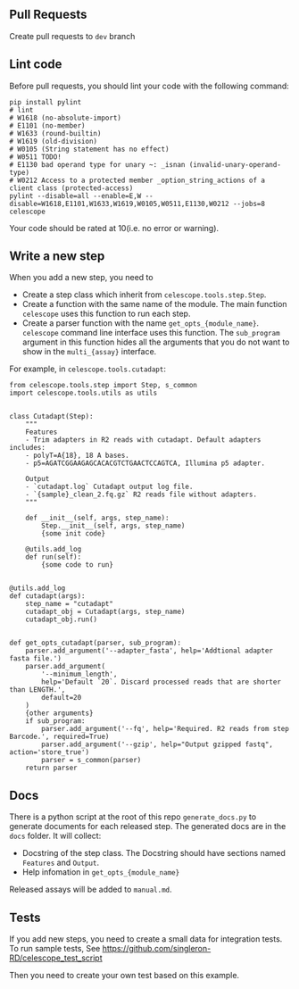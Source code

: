 ## Pull Requests
Create pull requests to `dev` branch

## Lint code
Before pull requests, you should lint your code with the following command:
```
pip install pylint
# lint
# W1618 (no-absolute-import)
# E1101 (no-member)
# W1633 (round-builtin)
# W1619 (old-division)
# W0105 (String statement has no effect)
# W0511 TODO!
# E1130 bad operand type for unary ~: _isnan (invalid-unary-operand-type)
# W0212 Access to a protected member _option_string_actions of a client class (protected-access)
pylint --disable=all --enable=E,W --disable=W1618,E1101,W1633,W1619,W0105,W0511,E1130,W0212 --jobs=8 celescope
```
Your code should be rated at 10(i.e. no error or warning). 

## Write a new step
When you add a new step, you need to
  - Create a step class which inherit from `celescope.tools.step.Step`. 
  - Create a function with the same name of the module. The main function `celescope` uses this function to run each step.
  - Create a parser function with the name `get_opts_{module_name}`. `celescope` command line interface uses this function. The `sub_program` argument in this function hides all the arguments that you do not want to show in the `multi_{assay}` interface.

For example, in `celescope.tools.cutadapt`:

```
from celescope.tools.step import Step, s_common
import celescope.tools.utils as utils


class Cutadapt(Step):
    """
    Features
    - Trim adapters in R2 reads with cutadapt. Default adapters includes:
	- polyT=A{18}, 18 A bases. 
	- p5=AGATCGGAAGAGCACACGTCTGAACTCCAGTCA, Illumina p5 adapter.

    Output
    - `cutadapt.log` Cutadapt output log file.
    - `{sample}_clean_2.fq.gz` R2 reads file without adapters.
    """

    def __init__(self, args, step_name):
        Step.__init__(self, args, step_name)
        {some init code}

    @utils.add_log
    def run(self):
        {some code to run}


@utils.add_log
def cutadapt(args):
    step_name = "cutadapt"
    cutadapt_obj = Cutadapt(args, step_name)
    cutadapt_obj.run()


def get_opts_cutadapt(parser, sub_program):
    parser.add_argument('--adapter_fasta', help='Addtional adapter fasta file.')
    parser.add_argument(
        '--minimum_length',
        help='Default `20`. Discard processed reads that are shorter than LENGTH.', 
        default=20
    )
    {other arguments}
    if sub_program:
        parser.add_argument('--fq', help='Required. R2 reads from step Barcode.', required=True)
        parser.add_argument('--gzip', help="Output gzipped fastq", action='store_true')
        parser = s_common(parser)
    return parser
```

## Docs
There is a python script at the root of this repo `generate_docs.py` to generate documents for each released step. The generated docs are in the `docs` folder. It will collect:
- Docstring of the step class. The Docstring should have sections named `Features` and `Output`.
- Help infomation in `get_opts_{module_name}`
  
Released assays will be added to `manual.md`.

## Tests
If you add new steps, you need to create a small data for integration tests. 
To run sample tests, See https://github.com/singleron-RD/celescope_test_script

Then you need to create your own test based on this example.